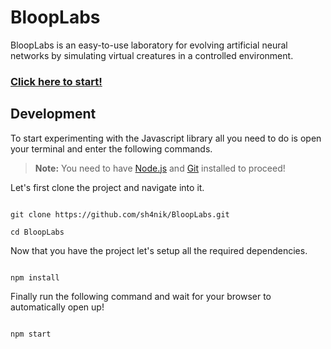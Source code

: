 # BloopLabs

BloopLabs is an easy-to-use laboratory for evolving artificial neural networks by simulating virtual creatures in a controlled environment.

### [Click here to start!](https://sh4nik.github.io/BloopLabs/dist)

## Development

To start experimenting with the Javascript library all you need to do is open your terminal and enter the following commands.

> **Note:** You need to have [Node.js](https://nodejs.org/en/) and [Git](https://git-scm.com/) installed to proceed!

Let's first clone the project and navigate into it.

```ssh

git clone https://github.com/sh4nik/BloopLabs.git

cd BloopLabs

```

Now that you have the project let's setup all the required dependencies.

```ssh

npm install

```

Finally run the following command and wait for your browser to automatically open up!

```ssh

npm start

```
